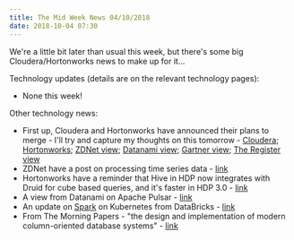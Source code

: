 ```yaml
---
title: The Mid Week News 04/10/2018
date: 2018-10-04 07:30
---
```

We're a little bit later than usual this week, but there's some big Cloudera/Hortonworks news to make up for it...
<!--more-->

Technology updates (details are on the relevant technology pages):

* None this week!

Other technology news:

* First up, Cloudera and Hortonworks have announced their plans to merge - I'll try and capture my thoughts on this tomorrow - [Cloudera](http://vision.cloudera.com/cloudera-hortonworks-from-the-edge-to-ai/); [Hortonworks](https://hortonworks.com/blog/joining-forces-cloudera/); [ZDNet view](https://www.zdnet.com/article/cloudera-hortonworks-merge-in-deal-valued-at-5-2-billion/); [Datanami view](https://www.datanami.com/2018/10/03/cloudera-and-hortonworks-to-merge/); [Gartner view](https://blogs.gartner.com/svetlana-sicular/the-big-data-obituary/); [The Register view](https://www.theregister.co.uk/2018/10/04/cloudera_hortonworks_merger/)
* ZDNet have a post on processing time series data - [link](https://www.zdnet.com/article/processing-time-series-data-what-are-the-options/)
* Hortonworks have a reminder that Hive in HDP now integrates with Druid for cube based queries, and it's faster in HDP 3.0 - [link](https://hortonworks.com/blog/benchmark-update-apache-hive-druid-integration-hdp-3-0/)
* A view from Datanami on Apache Pulsar - [link](https://www.datanami.com/2018/09/25/apache-pulsar-ready-for-prime-time/)
* An update on [Spark](/technologies/apache-spark/) on Kubernetes from DataBricks - [link](https://databricks.com/blog/2018/09/26/whats-new-for-apache-spark-on-kubernetes-in-the-upcoming-apache-spark-2-4-release.html)
* From The Morning Papers - "the design and implementation of modern column-oriented database systems" - [link](https://blog.acolyer.org/2018/09/26/the-design-and-implementation-of-modern-column-oriented-database-systems/)